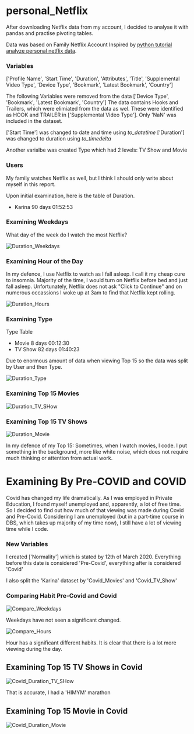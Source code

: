 # personal_Netflix
After downloading Netflix data from my account, I decided to analyse it with pandas and practise pivoting tables.

Data was based on Family Netflix Account
Inspired by [python tutorial analyze personal netflix data](https://www.dataquest.io/blog/python-tutorial-analyze-personal-netflix-data/).

### Variables
['Profile Name', 'Start Time', 'Duration', 'Attributes', 'Title',
'Supplemental Video Type', 'Device Type', 'Bookmark', 'Latest Bookmark',
'Country']

The following Variables were removed from the data ['Device Type', 'Bookmark', 'Latest Bookmark', 'Country']
The data contains Hooks and Trailers, which were elimiated from the data as wel. These were identified as HOOK and TRAILER in ['Supplemental Video Type']. Only 'NaN' was included in the dataset.

['Start Time'] was changed to date and time using *to_datetime*
['Duration']  was changed to duration using *to_timedelta*

Another varialbe was created Type which had 2 levels: TV Show and Movie

### Users
My family watches Netflix as well, but I think I should only write about myself in this report. 

Upon initial examination, here is the table of Duration.
- Karina     90 days 01:52:53

### Examining Weekdays
What day of the week do I watch the most Netflix?

![Duration_Weekdays](https://github.com/kjonina/personal_Netflix/blob/main/Graph/Duration_Weekdays.png)

### Examining Hour of the Day

In my defence, I use Netflix to watch as I fall asleep. I call it my cheap cure to insomnia.
Majority of the time, I would turn on Netflix before bed and just fall asleep. 
Unfortunately, Netflix does not ask "Click to Continue" and on numerous occassions I woke up at 3am to find that Netflix kept rolling.

![Duration_Hours](https://github.com/kjonina/personal_Netflix/blob/main/Graph/Duration_Hours.png)

### Examining  Type
Type Table
-    Movie  8 days 00:12:30
-   TV Show 82 days 01:40:23

Due to enormous amount of data when viewing Top 15 so the data was split by User and then Type.

![Duration_Type](https://github.com/kjonina/personal_Netflix/blob/main/Graph/Duration_Type.png)

### Examining Top 15 Movies 

![Duration_TV_SHow](https://github.com/kjonina/personal_Netflix/blob/main/Graph/Duration_TV_SHow.png)


### Examining Top 15 TV Shows

![Duration_Movie](https://github.com/kjonina/personal_Netflix/blob/main/Graph/Duration_Movie.png)

In my defence of my Top 15: Sometimes, when I watch movies, I code. I put something in the background, more like white noise, which does not require much thinking or attention from actual work. 

# Examining By Pre-COVID and COVID
Covid has changed my life dramatically. As I was employed in Private Education, I found myself unemployed and, apparently, a lot of free time.  
So I decided to find out how much of that viewing was made during Covid and Pre-Covid. 
Considering I am unemployed (but in a part-time course in DBS, which takes up majority of my time now), I still have a lot of viewing time while I code.


### New Variables
I created ['Normality'] which is stated by 12th of March 2020. Everything before this date is considered 'Pre-Covid', everything after is considered 'Covid'

I also split the 'Karina' dataset by 'Covid_Movies' and 'Covid_TV_Show'

### Comparing Habit Pre-Covid and Covid

![Compare_Weekdays](https://github.com/kjonina/personal_Netflix/blob/main/Graph/Compare_Weekdays.png)

Weekdays have not seen a significant changed.


![Compare_Hours](https://github.com/kjonina/personal_Netflix/blob/main/Graph/Compare_Hours.png)

Hour has a significant different habits. It is clear that there is a lot more viewing during the day.


## Examining Top 15 TV Shows in Covid

![Covid_Duration_TV_SHow](https://github.com/kjonina/personal_Netflix/blob/main/Graph/Covid_Duration_TV_SHow.png)

That is accurate, I had a 'HIMYM' marathon

## Examining Top 15 Movie in Covid

![Covid_Duration_Movie](https://github.com/kjonina/personal_Netflix/blob/main/Graph/Covid_Duration_Movie.png)